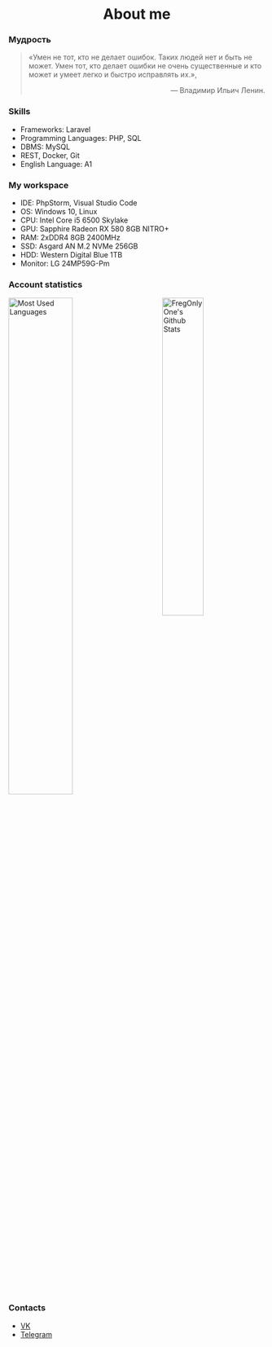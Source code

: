 <h1 align="center">About me</h1>                                <!-- Specially written in HTML. -->
<div>
  <h3>Мудрость</h3>
  <blockquote>
    <p>
      «Умен не тот, кто не делает ошибок. Таких людей нет и быть не может. Умен тот, кто делает ошибки не очень существенные
      и кто может и умеет легко и быстро исправлять их.»,
    </p>
    <p align="right">
      — Владимир Ильич Ленин.
    </p>
  </blockquote>
</div>
<div>
  <h3>Skills</h3>
  <ul>
    <li>
      Frameworks: Laravel
    </li>
    <li>
      Programming Languages: PHP, SQL
    </li>
    <li>
      DBMS: MySQL
    </li>
    <li>
      REST, Docker, Git
    </li>
    <li>
      English Language: A1
    </li>
  </ul>
</div>
<div>
  <h3>My workspace</h3>
  <ul>
    <li>
      IDE: PhpStorm, Visual Studio Code
    </li>
    <li>
      OS: Windows 10, Linux
    </li>
    <li>
      CPU: Intel Core i5 6500 Skylake
    </li>
    <li>
      GPU: Sapphire Radeon RX 580 8GB NITRO+
    </li>
    <li>
      RAM: 2хDDR4 8GB 2400MHz
    </li>
    <li>
      SSD: Asgard AN M.2 NVMe 256GB
    </li>
    <li>
      HDD: Western Digital Blue 1TB
    </li>
    <li>
      Monitor: LG 24MP59G-Pm
    </li>
  </ul>
</div>
<div>
  <h3>Account statistics</h3>
  <div>
    <img alt="Most Used Languages" width=50%
    src="https://github-readme-stats.vercel.app/api?username=FregOnlyOne&show_icons=true&theme=tokyonight" />
    <img align="right" alt="FregOnlyOne's Github Stats" width=40%
    src="https://github-readme-stats.vercel.app/api/top-langs/?username=FregOnlyOne&layout=compact&theme=tokyonight" />
  </div>
</div>
<div>
  <h3>Contacts</h3>
  <div>
    <ul>
      <li>
        <a href="https://vk.com/nikitayakovlev28">VK</a>
      </li>
      <li>
        <a href="https://t.me/fregonlyone">Telegram</a>
      </li>
    </ul>
  </div>
</div>
